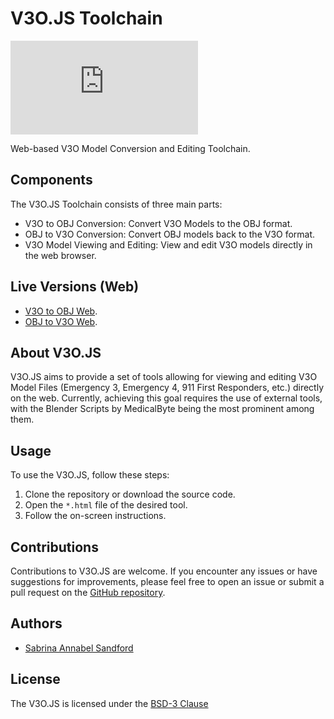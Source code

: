 # V3O.JS Toolchain

[![GitHub](https://img.shields.io/github/license/annabelsandford/LibEFT.JS)](https://github.com/annabelsandford/V3O.JS/blob/main/LICENSE)

Web-based V3O Model Conversion and Editing Toolchain.

## Components

The V3O.JS Toolchain consists of three main parts:

- V3O to OBJ Conversion: Convert V3O Models to the OBJ format.
- OBJ to V3O Conversion: Convert OBJ models back to the V3O format.
- V3O Model Viewing and Editing: View and edit V3O models directly in the web browser.

## Live Versions (Web)

- [V3O to OBJ Web](https://htmlpreview.github.io/?https://github.com/annabelsandford/V3O.JS/blob/main/v3o2obj.html).
- [OBJ to V3O Web](https://htmlpreview.github.io/?https://github.com/annabelsandford/V3O.JS/blob/main/obj2v3o.html).

## About V3O.JS

V3O.JS aims to provide a set of tools allowing for viewing and editing V3O Model Files (Emergency 3, Emergency 4, 911 First Responders, etc.) directly on the web. Currently, achieving this goal requires the use of external tools, with the Blender Scripts by MedicalByte being the most prominent among them.

## Usage

To use the V3O.JS, follow these steps:

1. Clone the repository or download the source code.
2. Open the `*.html` file of the desired tool.
3. Follow the on-screen instructions.

## Contributions

Contributions to V3O.JS are welcome. If you encounter any issues or have suggestions for improvements, please feel free to open an issue or submit a pull request on the [GitHub repository](https://github.com/annabelsandford/V3O.JS).

## Authors

- [Sabrina Annabel Sandford](https://github.com/annabelsandford)

## License

The V3O.JS is licensed under the [BSD-3 Clause](https://github.com/annabelsandford/V3O.JS/blob/main/LICENSE)
